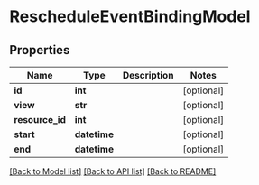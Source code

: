 # RescheduleEventBindingModel

## Properties
Name | Type | Description | Notes
------------ | ------------- | ------------- | -------------
**id** | **int** |  | [optional] 
**view** | **str** |  | [optional] 
**resource_id** | **int** |  | [optional] 
**start** | **datetime** |  | [optional] 
**end** | **datetime** |  | [optional] 

[[Back to Model list]](../README.md#documentation-for-models) [[Back to API list]](../README.md#documentation-for-api-endpoints) [[Back to README]](../README.md)


